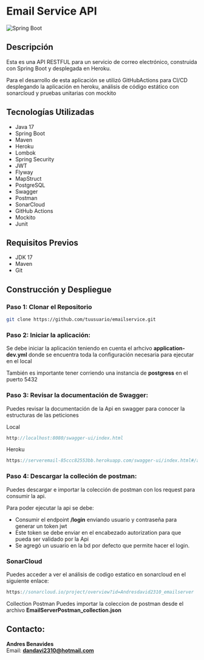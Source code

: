 # Email Service API

![Spring Boot](https://img.shields.io/badge/Spring%20Boot-6DB33F?style=for-the-badge&logo=spring-boot&logoColor=white)

## Descripción

Esta es una API RESTFUL para un servicio de correo electrónico, construida con Spring Boot y desplegada en Heroku.

Para el desarrollo de esta aplicación se utilizó GitHubActions para CI/CD desplegando la aplicación en heroku, 
análisis de código estático con sonarcloud y pruebas unitarias con mockito

## Tecnologías Utilizadas

- Java 17
- Spring Boot
- Maven
- Heroku
- Lombok
- Spring Security
- JWT
- Flyway
- MapStruct
- PostgreSQL
- Swagger
- Postman
- SonarCloud
- GitHub Actions
- Mockito
- Junit

## Requisitos Previos

- JDK 17
- Maven
- Git

## Construcción y Despliegue

### Paso 1: Clonar el Repositorio

```sh
git clone https://github.com/tuusuario/emailservice.git
```

### Paso 2: Iniciar la aplicación:

Se debe iniciar la aplicación teniendo en cuenta el arhcivo **application-dev.yml**
donde se encuentra toda la configuración necesaria para ejecutar en el local

También es importante tener corriendo una instancia de **postgress**  en el puerto 5432

### Paso 3: Revisar la documentación de Swagger:

Puedes revisar la documentación de la Api en swagger para conocer la estructuras de las peticiones

Local
``` go
http://localhost:8080/swagger-ui/index.html
```

Heroku
``` go
https://serveremail-85ccc82553bb.herokuapp.com/swagger-ui/index.html#/autenticacion-controller/login
```
### Paso 4: Descargar la colleción de postman:

Puedes descargar e importar la colección de postman con los request para consumir la api.

Para poder ejecutar la api se debe: <br>
- Consumir el endpoint **/login** enviando usuario y contraseña para generar un token jwt
- Este token se debe enviar en el encabezado autorization para que pueda ser validado por la Api
- Se agregó un usuario en la bd por defecto que permite hacer el login.

### SonarCloud

Puedes acceder a ver el análisis de codigo estatico en sonarcloud en el siguiente enlace:
``` go
https://sonarcloud.io/project/overview?id=Andresdavid2310_emailserver
```

Collection Postman
Puedes importar la coleccion de postman desde el archivo **EmailServerPostman_collection.json**
## Contacto:
**Andres Benavides**<br>
Email: **dandavi2310@hotmail.com**